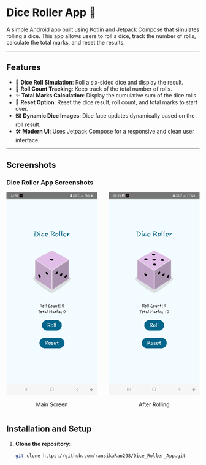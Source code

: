 # Dice Roller App 🎲

A simple Android app built using Kotlin and Jetpack Compose that simulates rolling a dice. This app allows users to roll a dice, track the number of rolls, calculate the total marks, and reset the results.

---

## Features

- 🎲 **Dice Roll Simulation**: Roll a six-sided dice and display the result.
- 🔢 **Roll Count Tracking**: Keep track of the total number of rolls.
- ✨ **Total Marks Calculation**: Display the cumulative sum of the dice rolls.
- 🔄 **Reset Option**: Reset the dice result, roll count, and total marks to start over.
- 🖼️ **Dynamic Dice Images**: Dice face updates dynamically based on the roll result.
- 🛠️ **Modern UI**: Uses Jetpack Compose for a responsive and clean user interface.

---

## Screenshots

### Dice Roller App Screenshots

<div style="display: flex; justify-content: center; gap: 30px;">
    <div style="text-align: center;">
        <img src="screenshots/Dice_Roller.jpg" width="400" />
        <p>Main Screen</p>
    </div>
    <div style="text-align: center;">
        <img src="screenshots/After_Rolling.jpg" width="400" />
        <p>After Rolling</p>
    </div>
</div>



## Installation and Setup

1. **Clone the repository**:
   ```bash
   git clone https://github.com/ransikaRan298/Dice_Roller_App.git
